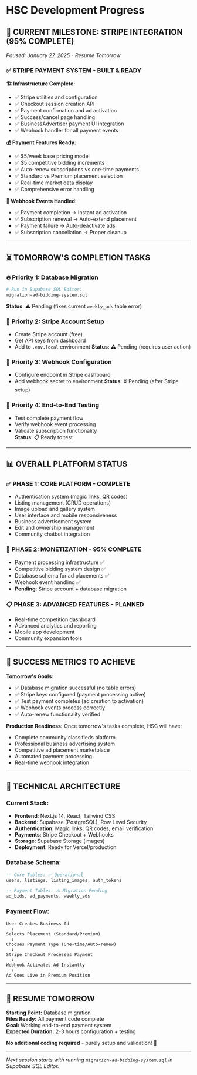 # HSC Development Progress

## 🎯 CURRENT MILESTONE: STRIPE INTEGRATION (95% COMPLETE)
*Paused: January 27, 2025 - Resume Tomorrow*

### ✅ **STRIPE PAYMENT SYSTEM - BUILT & READY**

**🏗️ Infrastructure Complete:**
- ✅ Stripe utilities and configuration
- ✅ Checkout session creation API 
- ✅ Payment confirmation and ad activation
- ✅ Success/cancel page handling
- ✅ BusinessAdvertiser payment UI integration
- ✅ Webhook handler for all payment events

**💰 Payment Features Ready:**
- ✅ $5/week base pricing model
- ✅ $5 competitive bidding increments  
- ✅ Auto-renew subscriptions vs one-time payments
- ✅ Standard vs Premium placement selection
- ✅ Real-time market data display
- ✅ Comprehensive error handling

**🔗 Webhook Events Handled:**
- ✅ Payment completion → Instant ad activation
- ✅ Subscription renewal → Auto-extend placement
- ✅ Payment failure → Auto-deactivate ads
- ✅ Subscription cancellation → Proper cleanup

---

## ⏳ **TOMORROW'S COMPLETION TASKS**

### 🔥 **Priority 1: Database Migration**
```bash
# Run in Supabase SQL Editor:
migration-ad-bidding-system.sql
```
**Status**: ⚠️ Pending (fixes current `weekly_ads` table error)

### 🔑 **Priority 2: Stripe Account Setup** 
- Create Stripe account (free)
- Get API keys from dashboard
- Add to `.env.local` environment
**Status**: ⚠️ Pending (requires user action)

### 🔗 **Priority 3: Webhook Configuration**
- Configure endpoint in Stripe dashboard  
- Add webhook secret to environment
**Status**: ⏳ Pending (after Stripe setup)

### 🧪 **Priority 4: End-to-End Testing**
- Test complete payment flow
- Verify webhook event processing
- Validate subscription functionality  
**Status**: 📋 Ready to test

---

## 📊 **OVERALL PLATFORM STATUS**

### ✅ **PHASE 1: CORE PLATFORM - COMPLETE**
- Authentication system (magic links, QR codes)
- Listing management (CRUD operations)
- Image upload and gallery system
- User interface and mobile responsiveness
- Business advertisement system
- Edit and ownership management
- Community chatbot integration

### 🔄 **PHASE 2: MONETIZATION - 95% COMPLETE**  
- Payment processing infrastructure ✅
- Competitive bidding system design ✅
- Database schema for ad placements ✅
- Webhook event handling ✅
- **Pending**: Stripe account + database migration

### 📋 **PHASE 3: ADVANCED FEATURES - PLANNED**
- Real-time competition dashboard
- Advanced analytics and reporting
- Mobile app development
- Community expansion tools

---

## 🎯 **SUCCESS METRICS TO ACHIEVE**

**Tomorrow's Goals:**
- ✅ Database migration successful (no table errors)
- ✅ Stripe keys configured (payment processing active)  
- ✅ Test payment completes (ad creation to activation)
- ✅ Webhook events process correctly
- ✅ Auto-renew functionality verified

**Production Readiness:**
Once tomorrow's tasks complete, HSC will have:
- Complete community classifieds platform
- Professional business advertising system
- Competitive ad placement marketplace
- Automated payment processing
- Real-time webhook integration

---

## 🚀 **TECHNICAL ARCHITECTURE**

### **Current Stack:**
- **Frontend**: Next.js 14, React, Tailwind CSS
- **Backend**: Supabase (PostgreSQL), Row Level Security
- **Authentication**: Magic links, QR codes, email verification
- **Payments**: Stripe Checkout + Webhooks
- **Storage**: Supabase Storage (images)
- **Deployment**: Ready for Vercel/production

### **Database Schema:**
```sql
-- Core Tables: ✅ Operational
users, listings, listing_images, auth_tokens

-- Payment Tables: ⚠️ Migration Pending  
ad_bids, ad_payments, weekly_ads
```

### **Payment Flow:**
```
User Creates Business Ad
  ↓ 
Selects Placement (Standard/Premium)
  ↓
Chooses Payment Type (One-time/Auto-renew)
  ↓
Stripe Checkout Processes Payment
  ↓
Webhook Activates Ad Instantly
  ↓
Ad Goes Live in Premium Position
```

---

## 📝 **RESUME TOMORROW**

**Starting Point:** Database migration  
**Files Ready:** All payment code complete  
**Goal:** Working end-to-end payment system  
**Expected Duration:** 2-3 hours configuration + testing  

**No additional coding required** - purely setup and validation! 🎉

---

*Next session starts with running `migration-ad-bidding-system.sql` in Supabase SQL Editor.* 